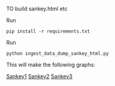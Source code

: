 TO build sankey.html etc

Run

```
pip install -r requirements.txt
```

Run
```
python ingest_data_dump_sankey_html.py
```

This will make the following graphs:


[Sankey1](sankey0.html)
[Sankey2](sankey1.html)
[Sankey3](sankey2.html)
